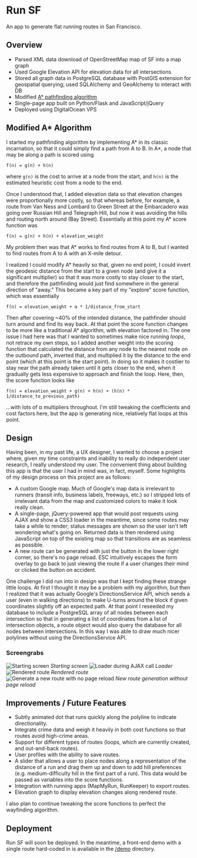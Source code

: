 # Run SF

An app to generate flat running routes in San Francisco.


## Overview

* Parsed XML data download of OpenStreetMap map of SF into a map graph
* Used Google Elevation API for elevation data for all intersections
* Stored all graph data in PostgreSQL database with PostGIS extension for
  geospatial querying; used SQLAlchemy and GeoAlchemy to interact with DB 
* Modified [A\* pathfinding algorithm][A\*]
* Single-page app built on Python/Flask and JavaScript/jQuery
* Deployed using DigitalOcean VPS


## Modified A\* Algorithm

I started my pathfinding algorithm by implementing A\* in its classic
incarnation, so that it could simply find a path from A to B. In A\*, a node
that may be along a path is scored using

```
f(n) = g(n) + h(n)
```

where `g(n)` is the cost to arrive at a node from the start, and `h(n)` is the
estimated heuristic cost from a node to the end.

Once I understood that, I added elevation data so that elevation changes were
proportionally more costly, so that whereas before, for example, a route from
Van Ness and Lombard to Green Street at the Embarcadero was going over Russian
Hill and Telegraph Hill, but now it was avoiding the hills and routing north
around (Bay Street). Essentially at this point my A\* score function was

```
f(n) = g(n) + h(n) + elevation_weight
```

My problem then was that A* works to find routes from A to B, but I wanted to
find routes from A to A with an X-mile detour.

I realized I could modify A* heavily so that, given no end point, I could
invert the geodesic distance from the start to a given node (and give it a
significant multiplier) so that it was more costly to stay closer to the start,
and therefore the pathfinding would just find somewhere in the general
direction of "away." This became a key part of my "explore" score function,
which was essentially

```
f(n) = elevation_weight + α * 1/distance_from_start
```

Then after covering ~40% of the intended distance, the pathfinder should turn
around and find its way back. At that point the score function changes to be
more like a traditional A\* algorithm, with elevation factored in. The one
issue I had here was that I wanted to sometimes make nice running *loops*, not
retrace my own steps, so I added another weight into the scoring function that
calculated the distance from any node to the nearest node on the outbound path,
inverted that, and multiplied it by the distance to the end point (which at
this point is the start point). In doing so it makes it costlier to stay near
the path already taken until it gets closer to the end, when it gradually gets
less expensive to approach and finish the loop. Here, then, the score function
looks like

```
f(n) = elevation_weight + g(n) + h(n) + (h(n) * 1/distance_to_previous_path)
```

…with lots of α multipliers throughout. I'm still tweaking the coefficients and
cost factors here, but the app is generating nice, relatively flat loops at
this point.


## Design

Having been, in my past life, a UX designer, I wanted to choose a project
where, given my time constraints and inability to really do independent user
research, I really understood my user. The convenient thing about building this
app is that the user I had in mind was, in fact, myself. Some highlights of my
design process on this project are as follows:

* A custom Google map. Much of Google's map data is irrelevant to runners
  (transit info, business labels, freeways, etc.) so I stripped lots of
  irrelevant data from the map and customized colors to make it look really
  clean.
* A single-page, jQuery-powered app that would post requests using AJAX and
  show a CSS3 loader in the meantime, since some routes may take a while to
  render; status messages are shown so the user isn't left wondering what's
  going on. Returned data is then rendered using JavaScript on top of the
  existing map so that transitions are as seamless as possible.
* A new route can be generated with just the button in the lower right corner,
  so there's no page reload. ESC intuitively escapes the form overlay to go
  back to just viewing the route if a user changes their mind or clicked the
  button on accident.

One challenge I did run into in design was that I kept finding these strange
little loops. At first I thought it may be a problem with my algorithm, but
then I realized that it was actually Google's DirectionsService API, which
sends a user (even in walking directions) to make U-turns around the block if
given coordinates slightly off an expected path. At that point I reseeded my
database to include a PostgreSQL array of all nodes between each intersection
so that in generating a list of coordinates from a list of intersection
objects, a route object would also query the database for all nodes between
intersections. In this way I was able to draw much nicer polylines without
using the DirectionsService API.

### Screengrabs
![Starting screen][screen_1]
_Starting screen_
![Loader during AJAX call][screen_2]
_Loader_
![Rendered route][screen_3]
_Rendered route_
![Generate a new route with no page reload][screen_4]
_New route generation without page reload_

## Improvements / Future Features

* Subtly animated dot that runs quickly along the polyline to indicate
  directionality.
* Integrate crime data and weigh it heavily in both cost functions so that
  routes avoid high-crime areas.
* Support for different types of routes (loops, which are currently created,
  and out-and-back routes).
* User profiles with the ability to save routes.
* A slider that allows a user to place nodes along a representation of the
  distance of a run and drag them up and down to add hill preferences (e.g.
  medium-difficulty hill in the first part of a run). This data would be passed
  as variables into the score functions.
* Integration with running apps (MapMyRun, RunKeeper) to export routes.
* Elevation graph to display elevation changes along rendered route.

I also plan to continue tweaking the score functions to perfect the wayfinding
algorithm.

## Deployment

Run SF will soon be deployed. In the meantime, a front-end demo with a single
route hard-coded in is available in the [/demo][demo] directory.


[A\*]: http://en.wikipedia.org/wiki/A*_search_algorithm
[demo]: https://github.com/lbud/run_sf/tree/master/demo
[screen_1]: https://github.com/lbud/run_sf/tree/master/etc/screen_1.png
[screen_2]: https://github.com/lbud/run_sf/tree/master/etc/screen_2.png
[screen_3]: https://github.com/lbud/run_sf/tree/master/etc/screen_3.png
[screen_4]: https://github.com/lbud/run_sf/tree/master/etc/screen_4.png
